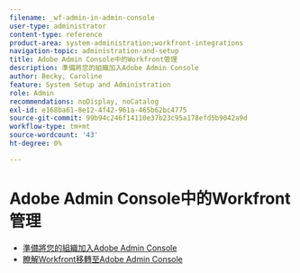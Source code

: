 ```yaml
---
filename: _wf-admin-in-admin-console
user-type: administrator
content-type: reference
product-area: system-administration;workfront-integrations
navigation-topic: administration-and-setup
title: Adobe Admin Console中的Workfront管理
description: 準備將您的組織加入Adobe Admin Console
author: Becky, Caroline
feature: System Setup and Administration
role: Admin
recommendations: noDisplay, noCatalog
exl-id: e168ba61-8e12-4f42-961a-465b62bc4775
source-git-commit: 99b94c246f14110e37b23c95a178efd5b9042a9d
workflow-type: tm+mt
source-wordcount: '43'
ht-degree: 0%

---
```


# Adobe Admin Console中的Workfront管理

* [準備將您的組織加入Adobe Admin Console](../../administration-and-setup/adobe-admin-console/prep-for-admin-console.md)
* [瞭解Workfront移轉至Adobe Admin Console](/help/quicksilver/administration-and-setup/adobe-admin-console/understand-wf-migration-to-admin-console.md)
